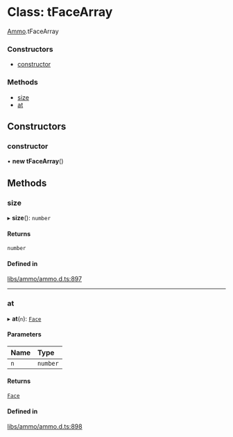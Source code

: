 # Class: tFaceArray

[Ammo](../modules/Ammo.md).tFaceArray


### Constructors

- [constructor](Ammo.tFaceArray.md#constructor)

### Methods

- [size](Ammo.tFaceArray.md#size)
- [at](Ammo.tFaceArray.md#at)

## Constructors

### constructor

• **new tFaceArray**()

## Methods

### size

▸ **size**(): `number`

#### Returns

`number`

#### Defined in

[libs/ammo/ammo.d.ts:897](https://github.com/Orillusion/orillusion/blob/main/src/libs/ammo/ammo.d.ts#L897)

___

### at

▸ **at**(`n`): [`Face`](Ammo.Face.md)

#### Parameters

| Name | Type |
| :------ | :------ |
| `n` | `number` |

#### Returns

[`Face`](Ammo.Face.md)

#### Defined in

[libs/ammo/ammo.d.ts:898](https://github.com/Orillusion/orillusion/blob/main/src/libs/ammo/ammo.d.ts#L898)
